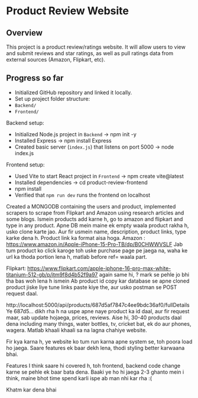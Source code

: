 # Product Review Website

## Overview

This project is a product review/ratings website. It will allow users to view and submit reviews and star ratings, as well as pull ratings data from external sources (Amazon, Flipkart, etc).

## Progress so far

- Initialized GitHub repository and linked it locally.  
- Set up project folder structure:
- `Backend/`
- `Frontend/`

Backend setup:
- Initialized Node.js project in `Backend` -> npm init -y
- Installed Express -> npm install Express
- Created basic server (`index.js`) that listens on port 5000 -> node index.js

Frontend setup:
- Used Vite to start React project in `Frontend` ->  npm create vite@latest
- Installed dependencies -> cd product-review-frontend
- npm install
- Verified that `npm run dev` runs the frontend on localhost

Created a MONGODB containing the users and product, implemented scrapers to scrape from Flipkart and Amazon using research articles and some blogs.
Ismein products add karne h, go to amazon and flipkart and type in any product. Apne DB mein maine ek empty waala product rakha h, usko clone karte jao. Aur fir usmein name, description, product links, type karke dena h. Product link ka format aisa hoga. 
Amazon : https://www.amazon.in/Apple-iPhone-15-Pro-TB/dp/B0CHWWVSLF
Jab tum product ko click karoge toh uske purchase page pe jaega na, waha ke url ka thoda portion lena h, matlab before ref= waala part.

Flipkart:
https://www.flipkart.com/apple-iphone-16-pro-max-white-titanium-512-gb/p/itm9f8d4b52f9a97
again same hi, ? mark se pehle jo bhi tha bas woh lena h ismein
Ab product id copy kar database se apne cloned product jiske liye tune links paste kiye the, aur usko postman se POST request daal.

http://localhost:5000/api/products/687d5af7847c4ee9bdc36af0/fullDetails
Ye 687d5... dikh rha h na uspe apne naye product ka id daal, aur fir request maar, sab update hojaega, prices, reviews.
Aise hi, 30-40 products daal dena including many things, water bottles, tv, cricket bat, ek do aur phones, wagera. Matlab khaali khaali sa na lagna chahiye website.

Fir kya karna h, ye website ko tum run karna apne system se, toh poora load ho jaega. Saare features ek baar dekh lena, thodi styling better karwaana bhai. 

Features I think saare hi covered h, toh frontend, backend code change karne se pehle ek baar bata dena.
Baaki ye ho hi jaega 2-3 ghanto mein i think, maine bhot time spend karli ispe ab man nhi kar rha :(

Khatm kar dena bhai
